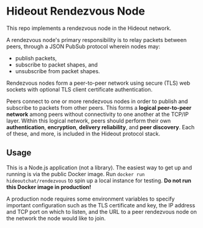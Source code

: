 # Hideout Rendezvous Node

This repo implements a rendezvous node in the Hideout network.

A rendezvous node's primary responsibility is to relay packets
between peers, through a JSON PubSub protocol wherein nodes may:

 * publish packets,
 * subscribe to packet shapes, and
 * unsubscribe from packet shapes.

Rendezvous nodes form a peer-to-peer network using secure (TLS)
web sockets with optional TLS client certificate authentication.

Peers connect to one or more rendezvous nodes in order to publish and
subscribe to packets from other peers. This forms a **logical
peer-to-peer network** among peers without connectivity to one another
at the TCP/IP layer. Within this logical network, peers should perform
their own **authentication**, **encryption**, **delivery reliability**,
and **peer discovery**. Each of these, and more, is included in the
Hideout protocol stack.

## Usage

This is a Node.js application (not a library).
The easiest way to get up and running is via the public Docker image.
Run `docker run hideoutchat/rendezvous` to spin up a local instance for
testing. **Do not run this Docker image in production!**

A production node requires some environment variables to specify
important configuration such as the TLS certificate and key, the IP
address and TCP port on which to listen, and the URL to a peer
rendezvous node on the network the node would like to join.
